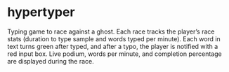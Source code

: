 # hypertyper
Typing game to race against a ghost. Each race tracks the player’s race stats (duration to type sample and words typed per minute). Each word in text turns green after typed, and after a typo, the player is notified with a red input box. Live podium, words per minute, and completion percentage are displayed during the race. 
